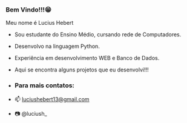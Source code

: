 ### Bem Vindo!!!😁

Meu nome é Lucius Hebert

- Sou estudante do Ensino Médio, cursando rede de Computadores.
- Desenvolvo na linguagem Python.
- Experiência em desenvolvimento WEB e Banco de Dados.
- Aqui se encontra alguns projetos que eu desenvolvi!!!

- ### Para mais contatos:
- 📫 luciushebert13@gmail.com
- 📷 @luciush_

